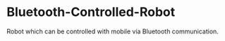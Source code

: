 # Bluetooth-Controlled-Robot
Robot which can be controlled with mobile via Bluetooth communication. 
